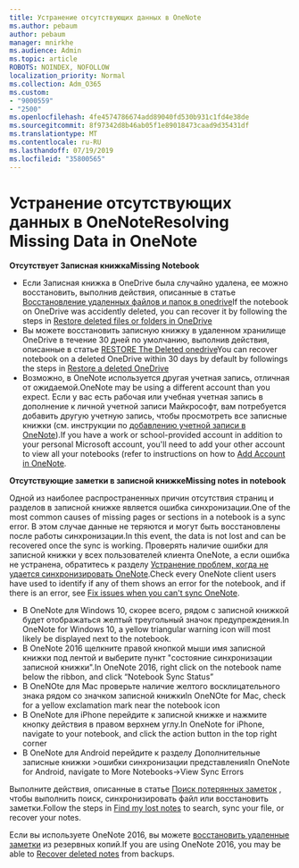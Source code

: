 ```yaml
---
title: Устранение отсутствующих данных в OneNote
ms.author: pebaum
author: pebaum
manager: mnirkhe
ms.audience: Admin
ms.topic: article
ROBOTS: NOINDEX, NOFOLLOW
localization_priority: Normal
ms.collection: Adm_O365
ms.custom:
- "9000559"
- "2500"
ms.openlocfilehash: 4fe4574786674add89040fd530b931c1fd4e38de
ms.sourcegitcommit: 8f97342d8b46ab05f1e89018473caad9d35431df
ms.translationtype: MT
ms.contentlocale: ru-RU
ms.lasthandoff: 07/19/2019
ms.locfileid: "35800565"
---
```

# <a name="resolving-missing-data-in-onenote"></a><span data-ttu-id="76f4c-102">Устранение отсутствующих данных в OneNote</span><span class="sxs-lookup"><span data-stu-id="76f4c-102">Resolving Missing Data in OneNote</span></span>

<span data-ttu-id="76f4c-103">**Отсутствует Записная книжка**</span><span class="sxs-lookup"><span data-stu-id="76f4c-103">**Missing Notebook**</span></span>

- <span data-ttu-id="76f4c-104">Если Записная книжка в OneDrive была случайно удалена, ее можно восстановить, выполнив действия, описанные в статье [Восстановление удаленных файлов и папок в onedrive](https://support.office.com/article/949ada80-0026-4db3-a953-c99083e6a84f)</span><span class="sxs-lookup"><span data-stu-id="76f4c-104">If the notebook on OneDrive was accidently deleted, you can recover it by following the steps in [Restore deleted files or folders in OneDrive](https://support.office.com/article/949ada80-0026-4db3-a953-c99083e6a84f)</span></span>
- <span data-ttu-id="76f4c-105">Вы можете восстановить записную книжку в удаленном хранилище OneDrive в течение 30 дней по умолчанию, выполнив действия, описанные в статье [RESTORE The Deleted onedrive](https://docs.microsoft.com/onedrive/restore-deleted-onedrive)</span><span class="sxs-lookup"><span data-stu-id="76f4c-105">You can recover notebook on a deleted OneDrive within 30 days by default by followings the steps in [Restore a deleted OneDrive](https://docs.microsoft.com/onedrive/restore-deleted-onedrive)</span></span>
- <span data-ttu-id="76f4c-106">Возможно, в OneNote используется другая учетная запись, отличная от ожидаемой.</span><span class="sxs-lookup"><span data-stu-id="76f4c-106">OneNote may be using a different account than you expect.</span></span> <span data-ttu-id="76f4c-107">Если у вас есть рабочая или учебная учетная запись в дополнение к личной учетной записи Майкрософт, вам потребуется добавить другую учетную запись, чтобы просмотреть все записные книжки (см. инструкции по [добавлению учетной записи в OneNote](https://support.office.com/article/5afff855-54ee-47e4-a773-db048d4ac299)).</span><span class="sxs-lookup"><span data-stu-id="76f4c-107">If you have a work or school-provided account in addition to your personal Microsoft account, you'll need to add your other account to view all your notebooks (refer to instructions on how to [Add Account in OneNote](https://support.office.com/article/5afff855-54ee-47e4-a773-db048d4ac299).</span></span>

<span data-ttu-id="76f4c-108">**Отсутствующие заметки в записной книжке**</span><span class="sxs-lookup"><span data-stu-id="76f4c-108">**Missing notes in notebook**</span></span>

<span data-ttu-id="76f4c-109">Одной из наиболее распространенных причин отсутствия страниц и разделов в записной книжке является ошибка синхронизации.</span><span class="sxs-lookup"><span data-stu-id="76f4c-109">One of the most common causes of missing pages or sections in a notebook is a sync error.</span></span> <span data-ttu-id="76f4c-110">В этом случае данные не теряются и могут быть восстановлены после работы синхронизации.</span><span class="sxs-lookup"><span data-stu-id="76f4c-110">In this event, the data is not lost and can be recovered once the sync is working.</span></span> <span data-ttu-id="76f4c-111">Проверять наличие ошибки для записной книжки у всех пользователей клиента OneNote, а если ошибка не устранена, обратитесь к разделу [Устранение проблем, когда не удается синхронизировать OneNote](https://support.office.com/article/299495ef-66d1-448f-90c1-b785a6968d45).</span><span class="sxs-lookup"><span data-stu-id="76f4c-111">Check every OneNote client users have used to identify if any of them shows an error for the notebook, and if there is an error, see [Fix issues when you can't sync OneNote](https://support.office.com/article/299495ef-66d1-448f-90c1-b785a6968d45).</span></span>

- <span data-ttu-id="76f4c-112">В OneNote для Windows 10, скорее всего, рядом с записной книжкой будет отображаться желтый треугольный значок предупреждения.</span><span class="sxs-lookup"><span data-stu-id="76f4c-112">In OneNote for Windows 10, a yellow triangular warning icon will most likely be displayed next to the notebook.</span></span>
- <span data-ttu-id="76f4c-113">В OneNote 2016 щелкните правой кнопкой мыши имя записной книжки под лентой и выберите пункт "состояние синхронизации записной книжки".</span><span class="sxs-lookup"><span data-stu-id="76f4c-113">In OneNote 2016, right click on the notebook name below the ribbon, and click “Notebook Sync Status”</span></span>
- <span data-ttu-id="76f4c-114">В OneNOte для Mac проверьте наличие желтого восклицательного знака рядом со значком записной книжки</span><span class="sxs-lookup"><span data-stu-id="76f4c-114">In OneNOte for Mac, check for a yellow exclamation mark near the notebook icon</span></span>
- <span data-ttu-id="76f4c-115">В OneNote для iPhone перейдите к записной книжке и нажмите кнопку действия в правом верхнем углу.</span><span class="sxs-lookup"><span data-stu-id="76f4c-115">In OneNote for iPhone, navigate to your notebook, and click the action button in the top right corner</span></span>
- <span data-ttu-id="76f4c-116">В OneNote для Android перейдите к разделу Дополнительные записные книжки >ошибки синхронизации представления</span><span class="sxs-lookup"><span data-stu-id="76f4c-116">In OneNote for Android, navigate to More Notebooks->View Sync Errors</span></span>

<span data-ttu-id="76f4c-117">Выполните действия, описанные в статье [Поиск потерянных заметок](https://support.office.com/article/32cb2bd7-afe7-44d2-a711-398a88421287) , чтобы выполнить поиск, синхронизировать файл или восстановить заметки.</span><span class="sxs-lookup"><span data-stu-id="76f4c-117">Follow the steps in [Find my lost notes](https://support.office.com/article/32cb2bd7-afe7-44d2-a711-398a88421287) to search, sync your file, or recover your notes.</span></span>

<span data-ttu-id="76f4c-118">Если вы используете OneNote 2016, вы можете [восстановить удаленные заметки](https://support.office.com/article/32ed1036-74fd-4c21-bc28-033a486e6b14) из резервных копий.</span><span class="sxs-lookup"><span data-stu-id="76f4c-118">If you are using OneNote 2016, you may be able to [Recover deleted notes](https://support.office.com/article/32ed1036-74fd-4c21-bc28-033a486e6b14) from backups.</span></span>